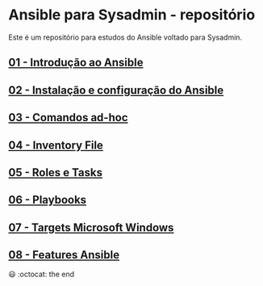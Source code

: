 # Ansible para Sysadmin - repositório

Este é um repositório para estudos do Ansible voltado para Sysadmin.

## [ 01 - Introdução ao Ansible ](ansible01/ansible01.md)

## [ 02 - Instalação e configuração do Ansible ](ansible02/ansible02.md)

## [ 03 - Comandos ad-hoc ](ansible03/ansible03.md)

## [ 04 - Inventory File ](ansible04/ansible04.md)

## [ 05 - Roles e Tasks ](ansible05/ansible05.md)

## [ 06 - Playbooks ](ansible06/ansible06.md)

## [ 07 - Targets Microsoft Windows ](ansible07/ansible07.md)

## [ 08 - Features Ansible ](ansible08/ansible08.md)

:smiley:
:octocat:
the end
